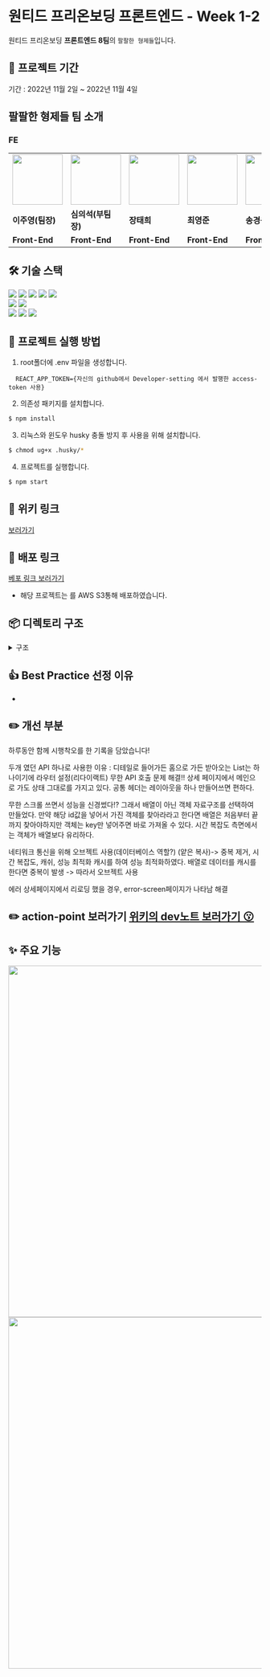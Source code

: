 # 원티드 프리온보딩 프론트엔드 - Week 1-2

원티드 프리온보딩 **프론트엔드 8팀**의 ```팔팔한 형제들```입니다.<br>

## 📅 프로젝트 기간

기간 : 2022년 11월 2일 ~ 2022년 11월 4일

## 팔팔한 형제들 팀 소개
### FE
<table>
  <tr>
    <td>
        <a href="https://github.com/CodyMan0">            
	    <img src="https://avatars.githubusercontent.com/u/93697790?v=4" width="100px" />
        </a>
    </td>
    <td>
        <a href="https://github.com/shimeeuisuk">
            <img src="https://avatars.githubusercontent.com/u/104304569?v=4" width="100px" />
        </a>
    </td>
    <td>
        <a href="https://github.com/jangth0655"> 
            <img src="https://avatars.githubusercontent.com/u/83333409?v=4" width="100px" />
        </a>
    </td>
    <td>
        <a href="https://github.com/choi2021">
	    <img src="https://avatars.githubusercontent.com/u/80830981?v=4" width="100px" />
        </a>
    </td>
    <td>
        <a href="https://github.com/strongsongky">
	    <img src="https://avatars.githubusercontent.com/u/102295416?v=4" width="100px" />
        </a>
    </td>
    <td>
        <a href="https://github.com/gywn9708">
	    <img src="https://avatars.githubusercontent.com/u/107469939?v=4" width="100px" />
        </a>
    </td>
    <td>
        <a href="https://github.com/YongHyunKwon">
	    <img src="https://avatars.githubusercontent.com/u/13326980?v=4" width="100px" />
        </a>
    </td>
  </tr>
  <tr>
    <td><b>이주영(팀장)</b></td>
    <td><b>심의석(부팀장)</b></td>
    <td><b>장태희</b></td>
    <td><b>최영준</b></td>
    <td><b>송경용(공지)</b></td>
    <td><b>강효주</b></td>
    <td><b>권용현</b></td>
  </tr>
  <tr>
    <td><b>Front-End</b></td>
    <td><b>Front-End</b></td>
    <td><b>Front-End</b></td>
    <td><b>Front-End</b></td>
    <td><b>Front-End</b></td>
    <td><b>Front-End</b></td>
    <td><b>Front-End</b></td>
  </tr>
</table>


## 🛠 기술 스택

<div align=left> 
  <img src="https://img.shields.io/badge/html5-E34F26?style=for-the-badge&logo=html5&logoColor=white"> 
  <img src="https://img.shields.io/badge/css-1572B6?style=for-the-badge&logo=css3&logoColor=white"> 
  <img src="https://img.shields.io/badge/typescript-1572B6?style=for-the-badge&logo=typescript&logoColor=white">
  <img src="https://img.shields.io/badge/react-61DAFB?style=for-the-badge&logo=react&logoColor=black"> 
  <img src="https://img.shields.io/badge/styled_components-DB7093?style=for-the-badge&logo=styled-components&logoColor=white"> 
  <br>
  
  <img src="https://img.shields.io/badge/vs_code-007ACC?style=for-the-badge&logo=visualstudiocode&logoColor=white">
  <img src="https://img.shields.io/badge/react_router_dom-CA4245?style=for-the-badge&logo=reactrouter&logoColor=white">
  <br>
  
  <img src="https://img.shields.io/badge/github-181717?style=for-the-badge&logo=github&logoColor=white">
  <img src="https://img.shields.io/badge/git-F05032?style=for-the-badge&logo=git&logoColor=white">
  <img src="https://img.shields.io/badge/slack-4A154B?style=for-the-badge&logo=slack&logoColor=white">
  <br>
</div>




## 🏁 프로젝트 실행 방법

1. root폴더에 .env 파일을 생성합니다.
```
  REACT_APP_TOKEN={자신의 github에서 Developer-setting 에서 발행한 access-token 사용}
```
2. 의존성 패키지를 설치합니다.
```zsh
$ npm install
```
3. 리눅스와 윈도우 husky 충돌 방지 후 사용을 위해 설치합니다. 
```zsh
$ chmod ug+x .husky/* 
```
4. 프로젝트를 실행합니다.
```zsh
$ npm start
```


## 🔗 위키 링크

[ 보러가기]()


## 🔗 배포 링크

[베포 링크 보러가기](https://2-1-assignment-test.netlify.app/detail/1)

- 해당 프로젝트는 를 AWS S3통해 배포하였습니다.



## 📦 디렉토리 구조

<details>
<summary> 구조</summary>
<div markdown="1">

```
📦src
 ┣ 📂components
 ┃ ┃ ┣ 📂carItem
 ┃ ┃ ┃ ┣ 📜CarItem.tsx
 ┃ ┃ ┃ ┗  📜styles.ts
 ┃ ┃ ┣ 📂carList
 ┃ ┃ ┃ ┣ 📜CarList.tsx
 ┃ ┃ ┃ ┗  📜styles.ts
 ┃ ┃ ┣ 📂categories
 ┃ ┃ ┃ ┣ 📜Categories.tsx
 ┃ ┃ ┃ ┗  📜styles.ts
 ┃ ┃ ┣ 📂category
 ┃ ┃ ┃ ┣ 📜Category.tsx
 ┃ ┃ ┃ ┗  📜styles.ts
 ┃ ┃ ┣ 📂detailInfo
 ┃ ┃ ┃ ┣ 📜DetailInfo.tsx
 ┃ ┃ ┃ ┗  📜styles.ts
 ┃ ┃ ┣ 📂detailItem
 ┃ ┃ ┃ ┗ 📜DetailItem.tsx
 ┃ ┃ ┣ 📂detailList
 ┃ ┃ ┃ ┗ 📜DetailList.tsx
 ┃ ┃ ┣ 📂header
 ┃ ┃ ┃ ┣ 📜Header.tsx
 ┃ ┃ ┃ ┗  📜styles.ts
 ┃ ┃ ┣ 📂meta
 ┃ ┃ ┃ ┗ 📜Meta.tsx
 ┃ ┃ ┣ 📂titleInfo
 ┃ ┃ ┃ ┣ 📜TitleInfo.tsx
 ┃ ┃ ┃ ┗  📜styles.ts
 ┣ 📂context
 ┃ ┣  📜carsContext.tsx
 ┃ ┗ 📜categoryContext.tsx
 ┣ 📂hooks
 ┃ ┗ 📜useCars.ts
 ┣ 📂interfaces
 ┃ ┣ 📜ActionEnum.ts
 ┃ ┗ 📜CarsInterface.ts
 ┣ 📂network
 ┃ ┗ 📜httpError.ts
 ┣ 📂pages
 ┃ ┃ ┣ 📂detail
 ┃ ┃ ┃ ┣ 📜Detail.tsx
 ┃ ┃ ┃ ┗ 📜styles.ts
 ┃ ┃ ┣ 📂home
 ┃ ┃ ┃ ┣ 📜Home.tsx
 ┃ ┃ ┃ ┗ 📜styles.ts
 ┃ ┃ ┣ 📂notfound
 ┃ ┃ ┃ ┣ 📜NotFound.tsx
 ┃ ┃ ┃ ┗ 📜styles.ts
 ┣ 📂service
 ┃ ┣ 📜axiosUtils.ts
 ┃ ┗ 📜carsService.ts
 ┣ 📂styles
 ┃ ┣ 📜DetailLayout.ts
 ┃ ┣ 📜GlobalStyle.ts
 ┃ ┗ 📜theme.ts
 ┣ 📂utils
 ┃ ┣ 📜checkWithinOneday.ts
 ┃ ┣ 📜formatDate.ts
 ┃ ┗ 📜setMetatags.ts
 ┣ 📜App.tsx
 ┣ 📜Router.tsx
 ┣ 📜index.css
 ┣ 📜index.tsx
 ┗ 📜styled.d.ts
  ```
</div>
</details>



## 👍 Best Practice 선정 이유

- 



## ✏️ 개선 부분

 하루동안 함께 시행착오를 한 기록을 담았습니다!
 
두개 였던 API 하나로 사용한 이유 : 디테일로 들어가든 홈으로 가든 받아오는 List는 하나이기에 라우터 설정(리다이랙트)
무한 API 호출 문제 해결!!  상세 페이지에서 메인으로 가도 상태 그대로를 가지고 있다. 공통 헤더는 레이아웃을 하나 만들어쓰면 편하다. 

무한 스크롤 쓰면서 성능을 신경썼다!? 그래서 배열이 아닌 객체 자료구조를 선택하여 만들었다. 만약 해당 id값을 넣어서 가진 객체를 찾아라라고 한다면 배열은 처음부터 끝까지 찾아야하지만 객체는 key만 넣어주면 바로 가져올 수 있다. 시간 복잡도 측면에서는 객체가 배열보다 유리하다. 

네티워크 통신을 위해 오브젝트 사용(데이터베이스 역할?)  (얕은 복사)-> 중복 제거,  시간 복잡도, 캐쉬, 성능 최적화
캐시를 하여 성능 최적화하였다.
배열로 데이터를 캐시를 한다면 중복이 발생 -> 따라서 오브젝트 사용 

에러 
상세페이지에서 리로딩 했을 경우, error-screen페이지가 나타남
해결 



## ✏️ action-point 보러가기 [위키의 dev노트 보러가기 😗](https://github.com/wanted-freeOnBoarding-8/1-1_assignment/wiki/Dev-%EB%85%B8%ED%8A%B8)

 

## ✨ 주요 기능

<img width="700" src=""/>





</br>


<img width="700" src=""/>














